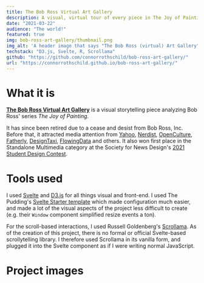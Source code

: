 ```yaml
---
title: The Bob Ross Virtual Art Gallery
description: A visual, virtual tour of every piece in The Joy of Painting.
date: "2021-03-22"
audience: "The world!"
featured: true
img: bob-ross-art-gallery/thumbnail.png
img_alt: 'A header image that says "The Bob Ross (virtual) Art Gallery"'
techstack: "D3.js, Svelte, R, Scrollama"
github: "https://github.com/connorrothschild/bob-ross-art-gallery/"
url: "https://connorrothschild.github.io/bob-ross-art-gallery/"
---
```


[<InlineImage :clickable=false src="project/bob-ross-art-gallery/header.png" alt="Header"></InlineImage>](https://connorrothschild.github.io/bob-ross-art-gallery/)

# What it is

[**The Bob Ross Virtual Art Gallery**](https://connorrothschild.github.io/bob-ross-art-gallery/) is a visual storytelling piece analyzing Bob Ross' series _The Joy of Painting_. 

<!-- It allows the user to explore each painting from the series in an interactive, digital art gallery. -->

It has since been retired due to a cease and desist from Bob Ross, Inc. Before that, it attracted media attention from [Yahoo](https://www.yahoo.com/now/bob-ross-virtual-gallery-offers-195835693.html), [Nerdist](https://nerdist.com/article/bob-ross-virtual-gallery-art/), [OpenCulture](https://www.openculture.com/2021/06/the-bob-ross-virtual-art-gallery.html), [Fatherly](https://www.fatherly.com/play/bob-ross-virtual-art-gallery-perfect-relax/), [DesignTaxi](https://designtaxi.com/news/414284/Bob-Ross-Virtual-Art-Gallery-Lets-You-Take-A-Happy-Little-Break-To-See-His-Art/), [FlowingData](https://flowingdata.com/2021/06/01/colors-of-bob-ross-explored/) and others. It also won first place in the Standalone Multimedia category at the Society for News Design's [2021 Student Design Contest](https://msusnd.org/2021-college-design-contest/).

# Tools used

I used [Svelte](https://svelte.dev/) and [D3.js](https://d3js.org/) for all things visual and front-end. I used The Pudding's [Svelte Starter template](https://github.com/the-pudding/svelte-starter) which made configuration much easier, and made a lot of the visual aspects of the project less difficult to create (e.g. their `Window` component simplified resize events a ton).

For the scroll-based interactions, I used Russell Goldenberg's [Scrollama](https://github.com/russellgoldenberg/scrollama). As of the creation of this project, there is no formal or official Svelte-based scrollytelling library. I therefore used Scrollama in its vanilla form, and plugged it into the Svelte component as if I were writing normal JavaScript.

# Project images

<InlineImage src="project/bob-ross-art-gallery/mac-1.png" alt="Project image for 'The Bob Ross Virtual Art Gallery'" width="74%"></InlineImage>
<InlineImage src="project/bob-ross-art-gallery/iphone-1.png" alt="Project image for 'The Bob Ross Virtual Art Gallery'" width="22%"></InlineImage>

<InlineImage src="project/bob-ross-art-gallery/iphone-2.png" alt="Project image for 'The Bob Ross Virtual Art Gallery'" width="22%"></InlineImage>
<InlineImage src="project/bob-ross-art-gallery/mac-2.png" alt="Project image for 'The Bob Ross Virtual Art Gallery'" width="74%"></InlineImage>

<InlineImage src="project/bob-ross-art-gallery/iphone-3.png" alt="Project image for 'The Bob Ross Virtual Art Gallery'" width="18%"></InlineImage>
<InlineImage src="project/bob-ross-art-gallery/mac-3.png" alt="Project image for 'The Bob Ross Virtual Art Gallery'" width="58%"></InlineImage>
<InlineImage src="project/bob-ross-art-gallery/iphone-4.png" alt="Project image for 'The Bob Ross Virtual Art Gallery'" width="18%"></InlineImage>

<InlineImage src="project/bob-ross-art-gallery/mac-4.png" alt="Project image for 'The Bob Ross Virtual Art Gallery'" width="48%"></InlineImage>
<InlineImage src="project/bob-ross-art-gallery/mac-5.png" alt="Project image for 'The Bob Ross Virtual Art Gallery'" width="48%"></InlineImage>

<!-- # Overview (in my own words!)

<responsive-video url="https://www.youtube.com/embed/sNCMiWoXGaQ"></responsive-video>

To do: add code styling
https://nuxtjs.org/blog/creating-blog-with-nuxt-content/#adding-a-code-block-to-your-post -->
